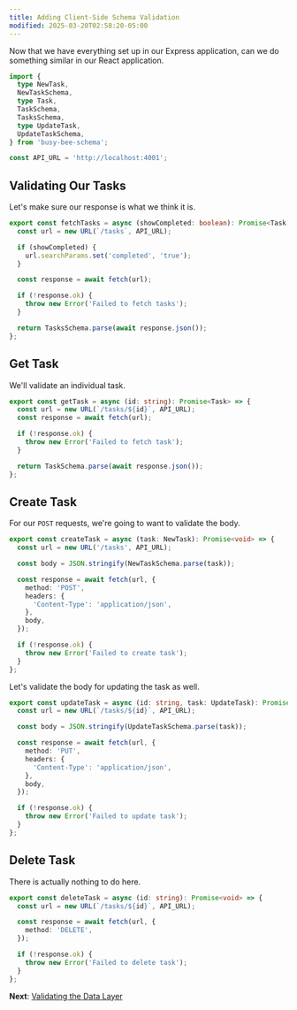 ```yaml
---
title: Adding Client-Side Schema Validation
modified: 2025-03-20T02:58:20-05:00
---
```


Now that we have everything set up in our Express application, can we do something similar in our React application.

```ts
import {
  type NewTask,
  NewTaskSchema,
  type Task,
  TaskSchema,
  TasksSchema,
  type UpdateTask,
  UpdateTaskSchema,
} from 'busy-bee-schema';

const API_URL = 'http://localhost:4001';
```

## Validating Our Tasks

Let's make sure our response is what we think it is.

```ts
export const fetchTasks = async (showCompleted: boolean): Promise<Task[]> => {
  const url = new URL(`/tasks`, API_URL);

  if (showCompleted) {
    url.searchParams.set('completed', 'true');
  }

  const response = await fetch(url);

  if (!response.ok) {
    throw new Error('Failed to fetch tasks');
  }

  return TasksSchema.parse(await response.json());
};
```

## Get Task

We'll validate an individual task.

```ts
export const getTask = async (id: string): Promise<Task> => {
  const url = new URL(`/tasks/${id}`, API_URL);
  const response = await fetch(url);

  if (!response.ok) {
    throw new Error('Failed to fetch task');
  }

  return TaskSchema.parse(await response.json());
};
```

## Create Task

For our `POST` requests, we're going to want to validate the body.

```ts
export const createTask = async (task: NewTask): Promise<void> => {
  const url = new URL('/tasks', API_URL);

  const body = JSON.stringify(NewTaskSchema.parse(task));

  const response = await fetch(url, {
    method: 'POST',
    headers: {
      'Content-Type': 'application/json',
    },
    body,
  });

  if (!response.ok) {
    throw new Error('Failed to create task');
  }
};
```

Let's validate the body for updating the task as well.

```ts
export const updateTask = async (id: string, task: UpdateTask): Promise<void> => {
  const url = new URL(`/tasks/${id}`, API_URL);

  const body = JSON.stringify(UpdateTaskSchema.parse(task));

  const response = await fetch(url, {
    method: 'PUT',
    headers: {
      'Content-Type': 'application/json',
    },
    body,
  });

  if (!response.ok) {
    throw new Error('Failed to update task');
  }
};
```

## Delete Task

There is actually nothing to do here.

```ts
export const deleteTask = async (id: string): Promise<void> => {
  const url = new URL(`/tasks/${id}`, API_URL);

  const response = await fetch(url, {
    method: 'DELETE',
  });

  if (!response.ok) {
    throw new Error('Failed to delete task');
  }
};
```

**Next**: [Validating the Data Layer](validating-the-data-layer)
